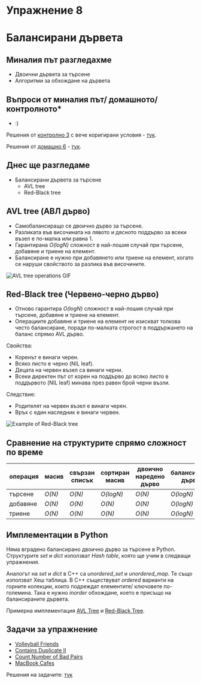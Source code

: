 # Упражнение 8

# Балансирани дървета

## Миналия път разгледахме

- Двоични дървета за търсене 
- Алгоритми за обхождане на дървета

## Въпроси от миналия път/ домашното/ контролното*

- :)

Решения от [контролно 3](https://www.hackerrank.com/contests/sda2023-2024-test3-ad)  с вече коригирани условия  - [тук](https://github.com/TeogopK/SDA-solved/tree/main/Exams/exam_03).

Решения от [домашно 6](https://hackerrank.com/contests/sda-ad-hw-6-2023) - [тук](https://github.com/TeogopK/SDA-solved/tree/main/Homeworks/hw6).

## Днес ще разгледаме

- Балансирани дървета за търсене
  - AVL tree 
  - Red-Black tree 

## AVL tree (АВЛ дърво)

- Самобалансиращо се двоично дърво за търсене.
- Разликата във височината на лявото и дясното поддърво за всеки възел е по-малка или равна 1.
- Гарантирана *O(logN)* сложност в най-лошия случай при търсене, добавяне и триене на елемент.
- Балансиране е нужно при добавянето или триене на елемент, когато се наруши свойството за разлика във височините.

![AVL tree operations GIF](https://upload.wikimedia.org/wikipedia/commons/f/fd/AVL_Tree_Example.gif)

## Red-Black tree (Червено-черно дърво)

- Отново гарантира *O(logN)* сложност в най-лошия случай при търсене, добавяне и триене на елемент.
- Операциите добавяне и триене на елемент не изискват толкова често балансиране, поради по-малката строгост в поддържането на баланс спрямо AVL дърво.

Свойства:
- Коренът е винаги черен.
- Всяко листо е черно (NIL leaf).
- Децата на червен възел са винаги черни.
- Всеки директен път от корен на поддърво до всяко листо в поддървото (NIL leaf) минава през равен брой черни възли.

Следствие:
- Родителят на червен възел е винаги черен.
- Връх с един наследник е винаги червен.

![Example of Red-Black tree](https://upload.wikimedia.org/wikipedia/commons/thumb/4/41/Red-black_tree_example_with_NIL.svg/1920px-Red-black_tree_example_with_NIL.svg.png)

## Сравнение на структурите спрямо сложност по време

| операция | масив | свързан списък | сортиран масив | двоично наредено дърво | балансирано дърво |
| --- | --- | --- | --- | --- | --- |
| търсене | *O(N)* | *O(N)* | *O(logN)* |  *O(N)* | *O(logN)* |
| добавяне | *O(N)* | *O(N)* | *O(N)* |  *O(N)* | *O(logN)* |
| триене | *O(N)* | *O(N)* | *O(N)* |  *O(N)* | *O(logN)* |


## Имплементации в Python

Няма вградено балансирано двоично дърво за търсене в Python.
Структурите *set* и *dict* използват *Hash table*, която ще учим в следващи упражнения.

Аналогът на *set* и *dict* в C++ са *unordered_set* и *unordered_map*. Те също използват Хеш таблица. В C++ съществуват *ordered* варианти на горните колекции, които подреждат елементите/ ключовете по-големина. Така е нужно *inorder* обхождане, което е присъщо на балансираните дървета.

Примерна имплементация [AVL Tree](https://github.com/TheAlgorithms/Python/blob/master/data_structures/binary_tree/avl_tree.py) и [Red-Black Tree](https://github.com/TheAlgorithms/Python/blob/master/data_structures/binary_tree/red_black_tree.py).

## Задачи за упражнение

- [Volleyball Friends](https://www.hackerrank.com/contests/sda-hw-8/challenges/volleyball-friends)
- [Contains Duplicate II](https://leetcode.com/problems/contains-duplicate-ii)
- [Count Number of Bad Pairs](https://leetcode.com/problems/count-number-of-bad-pairs)
- [MacBook Cafes](https://www.hackerrank.com/contests/si-practice-7/challenges/brand-new)

Решения на задачите: [тук](https://github.com/TeogopK/SDA-solved/tree/main/Seminar/sem_08)